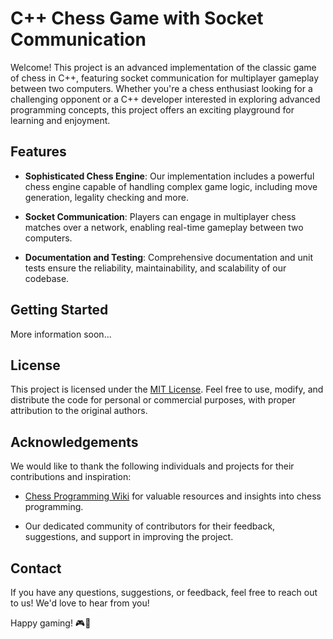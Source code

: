 # C++ Chess Game with Socket Communication

Welcome! This project is an advanced implementation of the classic game of chess in C++, featuring socket communication for multiplayer gameplay between two computers. Whether you're a chess enthusiast looking for a challenging opponent or a C++ developer interested in exploring advanced programming concepts, this project offers an exciting playground for learning and enjoyment.

## Features

- **Sophisticated Chess Engine**: Our implementation includes a powerful chess engine capable of handling complex game logic, including move generation, legality checking and more.
  
- **Socket Communication**: Players can engage in multiplayer chess matches over a network, enabling real-time gameplay between two computers.

- **Documentation and Testing**: Comprehensive documentation and unit tests ensure the reliability, maintainability, and scalability of our codebase.

## Getting Started

More information soon...

## License

This project is licensed under the [MIT License](LICENSE). Feel free to use, modify, and distribute the code for personal or commercial purposes, with proper attribution to the original authors.

## Acknowledgements

We would like to thank the following individuals and projects for their contributions and inspiration:

- [Chess Programming Wiki](https://www.chessprogramming.org/Main_Page) for valuable resources and insights into chess programming.
  
- Our dedicated community of contributors for their feedback, suggestions, and support in improving the project.

## Contact

If you have any questions, suggestions, or feedback, feel free to reach out to us! We'd love to hear from you!

Happy gaming! 🎮👑
